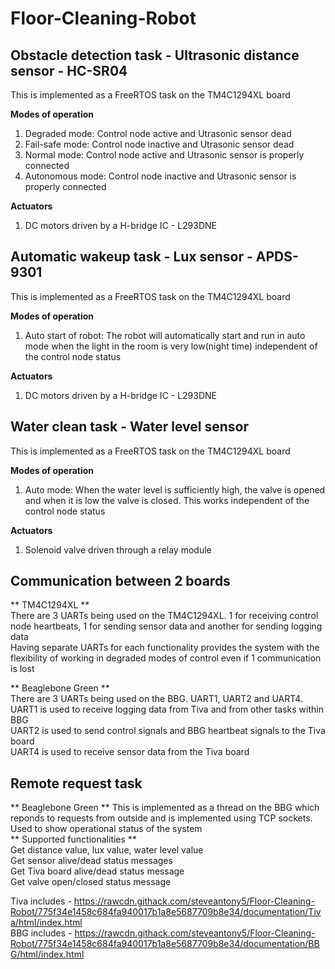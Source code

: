 # Floor-Cleaning-Robot  

## Obstacle detection task - Ultrasonic distance sensor - HC-SR04  
This is implemented as a FreeRTOS task on the TM4C1294XL board 

**Modes of operation**  
1) Degraded mode: Control node active and Utrasonic sensor dead  
2) Fail-safe mode: Control node inactive and Utrasonic sensor dead  
3) Normal mode: Control node active and Utrasonic sensor is properly connected  
4) Autonomous mode: Control node inactive and Utrasonic sensor is properly connected  

**Actuators**  
1) DC motors driven by a H-bridge IC - L293DNE  

## Automatic wakeup task - Lux sensor - APDS-9301  
This is implemented as a FreeRTOS task on the TM4C1294XL board 

**Modes of operation**  
1) Auto start of robot: The robot will automatically start and run in auto mode when the light in the room is very low(night time) independent of the control node status  

**Actuators**  
1) DC motors driven by a H-bridge IC - L293DNE  

## Water clean task - Water level sensor  
This is implemented as a FreeRTOS task on the TM4C1294XL board  

**Modes of operation**  
1) Auto mode: When the water level is sufficiently high, the valve is opened and when it is low the valve is closed. This works independent of the control node status  

**Actuators**  
1) Solenoid valve driven through a relay module   


## Communication between 2 boards 

** TM4C1294XL **  
There are 3 UARTs being used on the TM4C1294XL. 1 for receiving control node heartbeats, 1 for sending sensor data and another for sending logging data  
Having separate UARTs for each functionality provides the system with the flexibility of working in degraded modes of control even if 1 communication is lost  

** Beaglebone Green **  
There are 3 UARTs being used on the BBG. UART1, UART2 and UART4. 
UART1 is used to receive logging data from Tiva and from other tasks within BBG  
UART2 is used to send control signals and BBG heartbeat signals to the Tiva board  
UART4 is used to receive sensor data from the Tiva board  

## Remote request task  

** Beaglebone Green ** 
This is implemented as a thread on the BBG which reponds to requests from outside and is implemented using TCP sockets. Used to show operational status of the system    
** Supported functionalities **  
Get distance value, lux value, water level value  
Get sensor alive/dead status messages  
Get Tiva board alive/dead status message  
Get valve open/closed status message

Tiva includes - https://rawcdn.githack.com/steveantony5/Floor-Cleaning-Robot/775f34e1458c684fa940017b1a8e5687709b8e34/documentation/Tiva/html/index.html     
BBG includes -  https://rawcdn.githack.com/steveantony5/Floor-Cleaning-Robot/775f34e1458c684fa940017b1a8e5687709b8e34/documentation/BBG/html/index.html  
